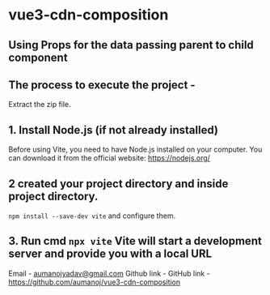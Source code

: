 # vue3-cdn-composition

## Using Props for the data passing parent to child component

## The process to execute the project -
Extract the zip file.

## 1. Install Node.js (if not already installed)
Before using Vite, you need to have Node.js installed on your computer. You can download it from the official website: https://nodejs.org/

## 2 created your project directory and inside project directory.
`npm install --save-dev vite` and configure them.

## 3. Run cmd `npx vite` Vite will start a development server and provide you with a local URL





Email - aumanojyadav@gmail.com
Github link - GitHub link - https://github.com/aumanoj/vue3-cdn-composition
